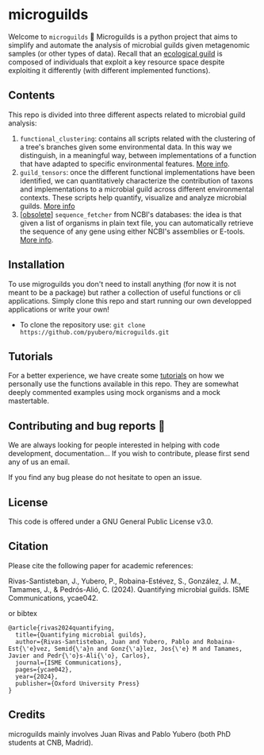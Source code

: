 # microguilds

Welcome to `microguilds` :tada:
Microguilds is a python project that aims to simplify and automate the analysis of microbial guilds given metagenomic samples (or other types of data). Recall that an [ecological guild](https://en.wikipedia.org/wiki/Guild_(ecology)) is composed of individuals that exploit a key resource space despite exploiting it differently (with different implemented functions). 

## Contents
This repo is divided into three different aspects related to microbial guild analysis:

1. `functional_clustering`: contains all scripts related with the clustering of a tree's branches given some environmental data. In this way we distinguish, in a meaningful way, between implementations of a function that have adapted to specific environmental features. [More info](https://github.com/pyubero/uGuilds/tree/main/functional_clustering).
2. `guild_tensors`: once the different functional implementations have been identified, we can quantitatively characterize the contribution of taxons and implementations to a microbial guild across different environmental contexts. These scripts help quantify, visualize and analyze microbial guilds. [More info](https://github.com/pyubero/uGuilds/tree/main/guild_tensors)
3. [[obsolete](https://github.com/pyubero/neutral-drift)] `sequence_fetcher` from NCBI's databases: the idea is that given a list of organisms in plain text file, you can automatically retrieve the sequence of any gene using either NCBI's assemblies or E-tools. [More info](https://github.com/pyubero/uGuilds/tree/main/ncbi_gene_seq_fetcher).


## Installation

To use migroguilds you don't need to install anything (for now it is not meant to be a package) but rather a collection of useful functions or cli applications. Simply clone this repo and start running our own developped applications or write your own!

- To clone the repository use: `git clone https://github.com/pyubero/microguilds.git`

## Tutorials
For a better experience, we have create some [tutorials](https://github.com/pyubero/uGuilds/tree/main/Tutorials) on how we personally use the functions available in this repo. They are somewhat deeply commented examples using mock organisms and a mock mastertable.


## Contributing and bug reports :bug:

We are always looking for people interested in helping with code development, documentation... If you wish to contribute, please first send any of us an email.

If you find any bug please do not hesitate to open an issue.

## License 
This code is offered under a GNU General Public License v3.0. 

## Citation
Please cite the following paper for academic references:

Rivas-Santisteban, J., Yubero, P., Robaina-Estévez, S., González, J. M., Tamames, J., & Pedrós-Alió, C. (2024). Quantifying microbial guilds. ISME Communications, ycae042.

or bibtex

```
@article{rivas2024quantifying,
  title={Quantifying microbial guilds},
  author={Rivas-Santisteban, Juan and Yubero, Pablo and Robaina-Est{\'e}vez, Semid{\'a}n and Gonz{\'a}lez, Jos{\'e} M and Tamames, Javier and Pedr{\'o}s-Ali{\'o}, Carlos},
  journal={ISME Communications},
  pages={ycae042},
  year={2024},
  publisher={Oxford University Press}
}
```

## Credits
microguilds mainly involves Juan Rivas and Pablo Yubero (both PhD students at CNB, Madrid).

